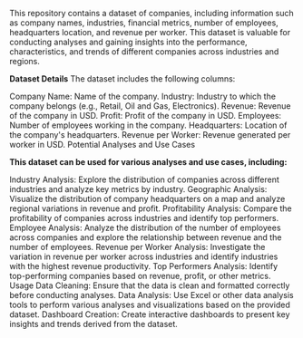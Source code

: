 This repository contains a dataset of companies, including information such as company names, industries, financial metrics, number of employees, headquarters location, and revenue per worker. This dataset is valuable for conducting analyses and gaining insights into the performance, characteristics, and trends of different companies across industries and regions.


**Dataset Details**
The dataset includes the following columns:

Company Name: Name of the company.
Industry: Industry to which the company belongs (e.g., Retail, Oil and Gas, Electronics).
Revenue: Revenue of the company in USD.
Profit: Profit of the company in USD.
Employees: Number of employees working in the company.
Headquarters: Location of the company's headquarters.
Revenue per Worker: Revenue generated per worker in USD.
Potential Analyses and Use Cases


**This dataset can be used for various analyses and use cases, including:**

Industry Analysis: Explore the distribution of companies across different industries and analyze key metrics by industry.
Geographic Analysis: Visualize the distribution of company headquarters on a map and analyze regional variations in revenue and profit.
Profitability Analysis: Compare the profitability of companies across industries and identify top performers.
Employee Analysis: Analyze the distribution of the number of employees across companies and explore the relationship between revenue and the number of employees.
Revenue per Worker Analysis: Investigate the variation in revenue per worker across industries and identify industries with the highest revenue productivity.
Top Performers Analysis: Identify top-performing companies based on revenue, profit, or other metrics.
Usage
Data Cleaning: Ensure that the data is clean and formatted correctly before conducting analyses.
Data Analysis: Use Excel or other data analysis tools to perform various analyses and visualizations based on the provided dataset.
Dashboard Creation: Create interactive dashboards to present key insights and trends derived from the dataset.
